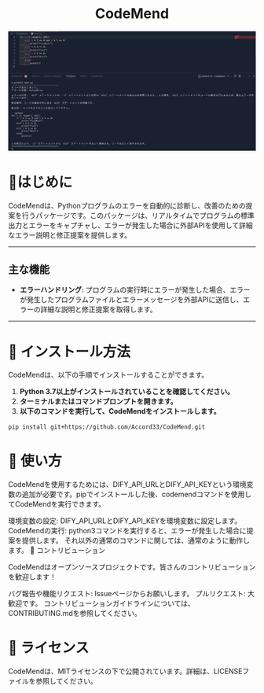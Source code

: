 <h1 align="center">CodeMend</h1>

!["実際の使用画面"](./pic/creenshot.png)


# 🌟**はじめに**

CodeMendは、Pythonプログラムのエラーを自動的に診断し、改善のための提案を行うパッケージです。このパッケージは、リアルタイムでプログラムの標準出力とエラーをキャプチャし、エラーが発生した場合に外部APIを使用して詳細なエラー説明と修正提案を提供します。

---

## 主な機能

- **エラーハンドリング**: プログラムの実行時にエラーが発生した場合、エラーが発生したプログラムファイルとエラーメッセージを外部APIに送信し、エラーの詳細な説明と修正提案を取得します。

---

# 🚀 **インストール方法**

CodeMendは、以下の手順でインストールすることができます。

1. **Python 3.7以上がインストールされていることを確認してください。**
2. **ターミナルまたはコマンドプロンプトを開きます。**
3. **以下のコマンドを実行して、CodeMendをインストールします。**

```sh
pip install git+https://github.com/Accord33/CodeMend.git
```
# 📝 使い方

CodeMendを使用するためには、DIFY_API_URLとDIFY_API_KEYという環境変数の追加が必要です。pipでインストールした後、codemendコマンドを使用してCodeMendを実行できます。

環境変数の設定:
DIFY_API_URLとDIFY_API_KEYを環境変数に設定します。
CodeMendの実行:
python3コマンドを実行すると、エラーが発生した場合に提案を提供します。
それ以外の通常のコマンドに関しては、通常のように動作します。
🤝 コントリビューション

CodeMendはオープンソースプロジェクトです。皆さんのコントリビューションを歓迎します！

バグ報告や機能リクエスト: Issueページからお願いします。
プルリクエスト: 大歓迎です。
コントリビューションガイドラインについては、CONTRIBUTING.mdを参照してください。

# 📄 ライセンス

CodeMendは、MITライセンスの下で公開されています。詳細は、LICENSEファイルを参照してください。